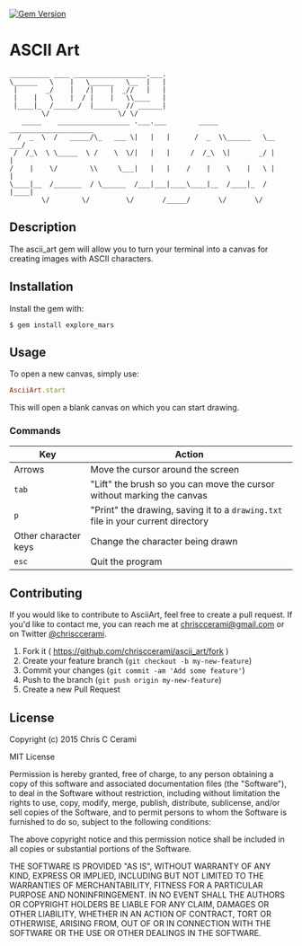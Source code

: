 [![Gem Version](https://badge.fury.io/rb/ascii_art.svg)](http://badge.fury.io/rb/ascii_art)

# ASCII Art

```
__________ ____ __________________.___.
\______   \    |   \______   \__  |   |
 |       _/    |   /|    |  _//   |   |
 |    |   \    |  / |    |   \\____   |
 |____|_  /______/  |______  // ______|
        \/                 \/ \/
   _____    __________________ .___.___        _____ _____________________
  /  _  \  /   _____/\_   ___ \|   |   |      /  _  \\______   \__    ___/
 /  /_\  \ \_____  \ /    \  \/|   |   |     /  /_\  \|       _/ |    |
/    |    \/        \\     \___|   |   |    /    |    \    |   \ |    |
\____|__  /_______  / \______  /___|___|____\____|__  /____|_  / |____|
        \/        \/         \/       /_____/       \/       \/
```

## Description

The ascii_art gem will allow you to turn your terminal into a canvas for creating images with ASCII characters.

## Installation

Install the gem with:

    $ gem install explore_mars

## Usage

To open a new canvas, simply use:

```ruby
AsciiArt.start
```

This will open a blank canvas on which you can start drawing.

### Commands

Key                   | Action
----------------------|--------------------------------------
Arrows                | Move the cursor around the screen
`tab`                 | "Lift" the brush so you can move the cursor without marking the canvas
`p`                   | "Print" the drawing, saving it to a `drawing.txt` file in your current directory
Other character keys  | Change the character being drawn
`esc`                 | Quit the program

## Contributing

If you would like to contribute to AsciiArt, feel free to create a
pull request. If you'd like to contact me, you can reach me at
[chrisccerami@gmail.com](mailto:chrisccerami@gmail.com) or on
Twitter [@chrisccerami](https://twitter.com/chrisccerami).

1. Fork it ( https://github.com/chrisccerami/ascii_art/fork )
2. Create your feature branch (`git checkout -b my-new-feature`)
3. Commit your changes (`git commit -am 'Add some feature'`)
4. Push to the branch (`git push origin my-new-feature`)
5. Create a new Pull Request

## License

Copyright (c) 2015 Chris C Cerami

MIT License

Permission is hereby granted, free of charge, to any person obtaining
a copy of this software and associated documentation files (the
"Software"), to deal in the Software without restriction, including
without limitation the rights to use, copy, modify, merge, publish,
distribute, sublicense, and/or sell copies of the Software, and to
permit persons to whom the Software is furnished to do so, subject to
the following conditions:

The above copyright notice and this permission notice shall be
included in all copies or substantial portions of the Software.

THE SOFTWARE IS PROVIDED "AS IS", WITHOUT WARRANTY OF ANY KIND,
EXPRESS OR IMPLIED, INCLUDING BUT NOT LIMITED TO THE WARRANTIES OF
MERCHANTABILITY, FITNESS FOR A PARTICULAR PURPOSE AND
NONINFRINGEMENT. IN NO EVENT SHALL THE AUTHORS OR COPYRIGHT HOLDERS BE
LIABLE FOR ANY CLAIM, DAMAGES OR OTHER LIABILITY, WHETHER IN AN ACTION
OF CONTRACT, TORT OR OTHERWISE, ARISING FROM, OUT OF OR IN CONNECTION
WITH THE SOFTWARE OR THE USE OR OTHER DEALINGS IN THE SOFTWARE.
